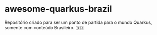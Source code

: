 # awesome-quarkus-brazil
Repositório criado para ser um ponto de partida para o mundo Quarkus, somente com conteúdo Brasileiro. 🇧🇷
